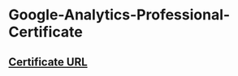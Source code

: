 # Google-Analytics-Professional-Certificate

## [Certificate URL](https://coursera.org/share/4f3036031ad80df531cf565d6d6aa4dc)

